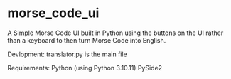 # morse_code_ui
A Simple Morse Code UI built in Python using the buttons on the UI rather than a keyboard to then turn Morse Code into English.

Devlopment:
translator.py is the main file

Requirements:
Python (using Python 3.10.11)
PySide2
